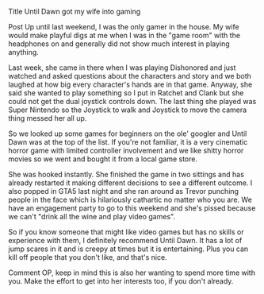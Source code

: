 Title
Until Dawn got my wife into gaming

Post
Up until last weekend, I was the only gamer in the house. My wife would make playful digs at me when I was in the "game room" with the headphones on and generally did not show much interest in playing anything. 

Last week, she came in there when I was playing Dishonored and just watched and asked questions about the characters and story and we both laughed at how big every character's hands are in that game. Anyway, she said she wanted to play something so I put in Ratchet and Clank but she could not get the dual joystick controls down. The last thing she played was Super Nintendo so the Joystick to walk and Joystick to move the camera thing messed her all up.

So we looked up some games for beginners on the ole' googler and Until Dawn was at the top of the list. If you're not familiar, it is a very cinematic horror game with limited controller involvement and we like shitty horror movies so we went and bought it from a local game store. 

She was hooked instantly. She finished the game in two sittings and has already restarted it making different decisions to see a different outcome. I also popped in GTA5 last night and she ran around as Trevor punching people in the face which is hilariously cathartic no matter who you are. We have an engagement party to go to this weekend and she's pissed because we can't "drink all the wine and play video games". 

So if you know someone that might like video games but has no skills or experience with them, I definitely recommend Until Dawn. It has a lot of jump scares in it and is creepy at times but it is entertaining. Plus you can kill off people that you don't like, and that's nice.



Comment
OP, keep in mind this is also her wanting to spend more time with you. Make the effort to get into her interests too, if you don't already.
